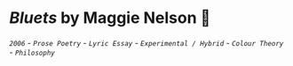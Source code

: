 # *Bluets* by Maggie Nelson 📘

###### `2006` - `Prose Poetry` - `Lyric Essay` - `Experimental / Hybrid` - `Colour Theory` - `Philosophy`
